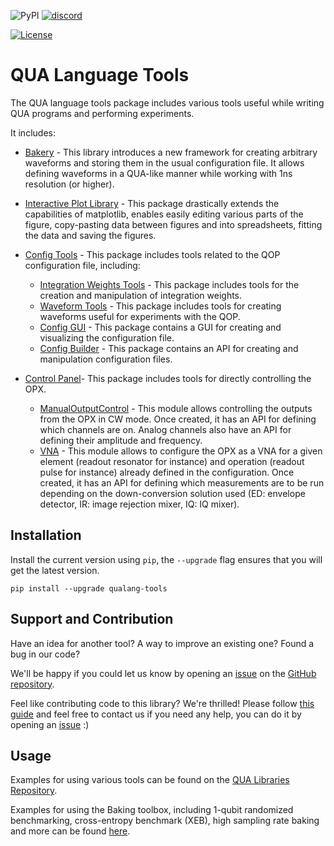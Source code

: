 ![PyPI](https://img.shields.io/pypi/v/qualang-tools)
[![discord](https://img.shields.io/discord/806244683403100171?label=QUA&logo=Discord&style=plastic)](https://discord.gg/7FfhhpswbP)

[![License](https://img.shields.io/badge/License-BSD%203--Clause-blue.svg)](https://opensource.org/licenses/BSD-3-Clause)

# QUA Language Tools

The QUA language tools package includes various tools useful while writing QUA programs and performing experiments.

It includes:

* [Bakery](qualang_tools/bakery/README.md) - This library introduces a new framework for creating arbitrary waveforms and
storing them in the usual configuration file. It allows defining waveforms in a QUA-like manner while working with 1ns resolution (or higher).

* [Interactive Plot Library](qualang_tools/addons/README.md) - This package drastically extends the capabilities of matplotlib,
enables easily editing various parts of the figure, copy-pasting data between figures and into spreadsheets, 
fitting the data and saving the figures.

* [Config Tools](qualang_tools/config/README.md) - This package includes tools related to the QOP configuration file, including:
  * [Integration Weights Tools](README_integration_weights_tools.md) - This package includes tools for the creation and manipulation of integration weights. 
  * [Waveform Tools](README_waveform_tools.md) - This package includes tools for creating waveforms useful for experiments with the QOP.
  * [Config GUI](README_config_GUI.md) - This package contains a GUI for creating and visualizing the configuration file.
  * [Config Builder](README_config_builder.md) - This package contains an API for creating and manipulation configuration files.

* [Control Panel](qualang_tools/control_panel/README.md)- This package includes tools for directly controlling the OPX.
  * [ManualOutputControl](README_manual_output_control.md) - This module allows controlling the outputs from the OPX in CW mode. Once created, it has an API for defining which channels are on. Analog channels also have an API for defining their amplitude and frequency.
  * [VNA](README_vna.md) - This module allows to configure the OPX as a VNA for a given element (readout resonator for instance) and operation (readout pulse for instance) already defined in the configuration. Once created, it has an API for defining which measurements are to be run depending on the down-conversion solution used (ED: envelope detector, IR: image rejection mixer, IQ: IQ mixer).

## Installation

Install the current version using `pip`, the `--upgrade` flag ensures that you will get the latest version.

```commandline
pip install --upgrade qualang-tools
```

## Support and Contribution
Have an idea for another tool? A way to improve an existing one? Found a bug in our code?

We'll be happy if you could let us know by opening an [issue](https://github.com/qua-platform/py-qua-tools/issues) on the [GitHub repository](https://github.com/qua-platform/py-qua-tools).

Feel like contributing code to this library? We're thrilled! Please follow [this guide](https://github.com/qua-platform/py-qua-tools/blob/main/CONTRIBUTING.md) and feel free to contact us if you need any help, you can do it by opening an [issue](https://github.com/qua-platform/py-qua-tools/issues) :)

## Usage

Examples for using various tools can be found on the [QUA Libraries Repository](https://github.com/qua-platform/qua-libs).

Examples for using the Baking toolbox, including 1-qubit randomized benchmarking, cross-entropy benchmark (XEB), high sampling rate baking and more can be found [here](https://github.com/qua-platform/qua-libs/tree/main/examples/bakery).
